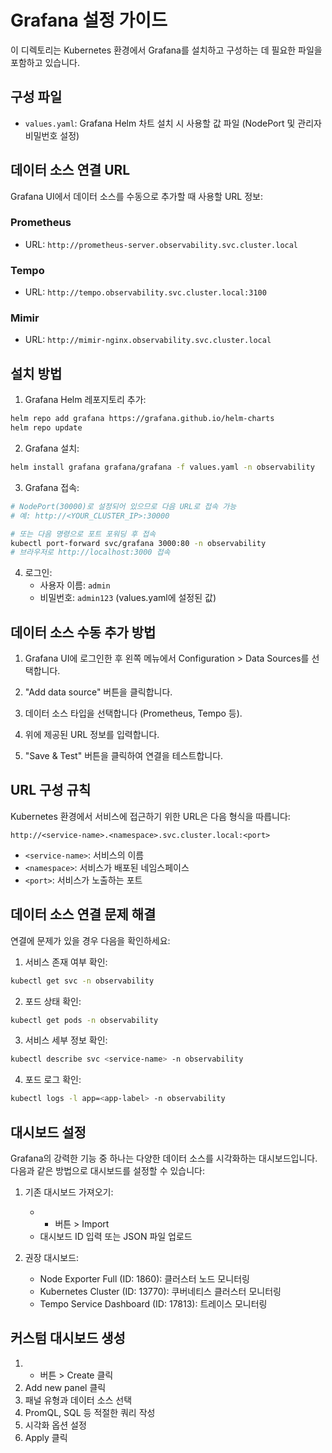# Grafana 설정 가이드

이 디렉토리는 Kubernetes 환경에서 Grafana를 설치하고 구성하는 데 필요한 파일을 포함하고 있습니다.

## 구성 파일

- `values.yaml`: Grafana Helm 차트 설치 시 사용할 값 파일 (NodePort 및 관리자 비밀번호 설정)

## 데이터 소스 연결 URL

Grafana UI에서 데이터 소스를 수동으로 추가할 때 사용할 URL 정보:

### Prometheus
- URL: `http://prometheus-server.observability.svc.cluster.local`

### Tempo
- URL: `http://tempo.observability.svc.cluster.local:3100`

### Mimir
- URL: `http://mimir-nginx.observability.svc.cluster.local`

## 설치 방법

1. Grafana Helm 레포지토리 추가:
```bash
helm repo add grafana https://grafana.github.io/helm-charts
helm repo update
```

2. Grafana 설치:
```bash
helm install grafana grafana/grafana -f values.yaml -n observability
```

3. Grafana 접속:
```bash
# NodePort(30000)로 설정되어 있으므로 다음 URL로 접속 가능
# 예: http://<YOUR_CLUSTER_IP>:30000

# 또는 다음 명령으로 포트 포워딩 후 접속
kubectl port-forward svc/grafana 3000:80 -n observability
# 브라우저로 http://localhost:3000 접속
```

4. 로그인:
   - 사용자 이름: `admin`
   - 비밀번호: `admin123` (values.yaml에 설정된 값)

## 데이터 소스 수동 추가 방법

1. Grafana UI에 로그인한 후 왼쪽 메뉴에서 Configuration > Data Sources를 선택합니다.

2. "Add data source" 버튼을 클릭합니다.

3. 데이터 소스 타입을 선택합니다 (Prometheus, Tempo 등).

4. 위에 제공된 URL 정보를 입력합니다.

5. "Save & Test" 버튼을 클릭하여 연결을 테스트합니다.

## URL 구성 규칙

Kubernetes 환경에서 서비스에 접근하기 위한 URL은 다음 형식을 따릅니다:
```
http://<service-name>.<namespace>.svc.cluster.local:<port>
```

- `<service-name>`: 서비스의 이름
- `<namespace>`: 서비스가 배포된 네임스페이스
- `<port>`: 서비스가 노출하는 포트

## 데이터 소스 연결 문제 해결

연결에 문제가 있을 경우 다음을 확인하세요:

1. 서비스 존재 여부 확인:
```bash
kubectl get svc -n observability
```

2. 포드 상태 확인:
```bash
kubectl get pods -n observability
```

3. 서비스 세부 정보 확인:
```bash
kubectl describe svc <service-name> -n observability
```

4. 포드 로그 확인:
```bash
kubectl logs -l app=<app-label> -n observability
```

## 대시보드 설정

Grafana의 강력한 기능 중 하나는 다양한 데이터 소스를 시각화하는 대시보드입니다. 다음과 같은 방법으로 대시보드를 설정할 수 있습니다:

1. 기존 대시보드 가져오기:
   - + 버튼 > Import
   - 대시보드 ID 입력 또는 JSON 파일 업로드

2. 권장 대시보드:
   - Node Exporter Full (ID: 1860): 클러스터 노드 모니터링
   - Kubernetes Cluster (ID: 13770): 쿠버네티스 클러스터 모니터링
   - Tempo Service Dashboard (ID: 17813): 트레이스 모니터링

## 커스텀 대시보드 생성

1. + 버튼 > Create 클릭
2. Add new panel 클릭
3. 패널 유형과 데이터 소스 선택
4. PromQL, SQL 등 적절한 쿼리 작성
5. 시각화 옵션 설정
6. Apply 클릭 